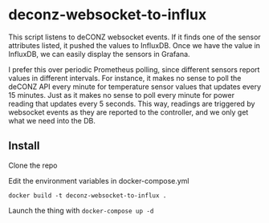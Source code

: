 # deconz-websocket-to-influx
This script listens to deCONZ websocket events. If it finds one of the sensor attributes listed, it pushed the values to InfluxDB. Once we have the value in InfluxDB, we can easily display the sensors in Grafana.

I prefer this over periodic Prometheus polling, since different sensors report values in different intervals. For instance, it makes no sense to poll the deCONZ API every minute for temperature sensor values that updates every 15 minutes. Just as it makes no sense to poll every minute for power reading that updates every 5 seconds. This way, readings are triggered by websocket events as they are reported to the controller, and we only get what we need into the DB.


## Install

Clone the repo

Edit the environment variables in docker-compose.yml

`docker build -t deconz-websocket-to-influx .` 

Launch the thing with `docker-compose up -d` 
